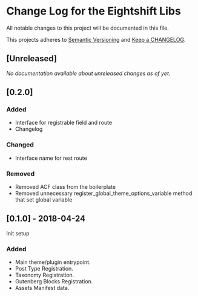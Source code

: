 
# Change Log for the Eightshift Libs
All notable changes to this project will be documented in this file.

This projects adheres to [Semantic Versioning](https://semver.org/) and [Keep a CHANGELOG](https://keepachangelog.com/).

## [Unreleased]

_No documentation available about unreleased changes as of yet._

## [0.2.0]

### Added

- Interface for registrable field and route
- Changelog

### Changed

- Interface name for rest route

### Removed

- Removed ACF class from the boilerplate
- Removed unnecessary register_global_theme_options_variable method that set global variable

## [0.1.0] - 2018-04-24

Init setup

### Added

- Main theme/plugin entrypoint.
- Post Type Registration.
- Taxonomy Registration.
- Gutenberg Blocks Registration.
- Assets Manifest data.
